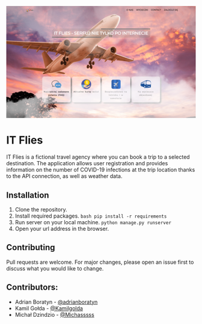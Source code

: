 ![Strona startowa](https://github.com/adrianboratyn/DjangoProject/blob/main/DjangoProject/home/static/home/img/readmePicture.png)



# IT Flies
  IT Flies is a fictional travel agency where you can book a trip to a selected destination.
  The application allows user registration and provides information on the number of COVID-19 infections at the trip location thanks to the API connection, as well as weather data.

## Installation
  1. Clone the repository.
  2. Install required packages.
    ``` bash
    pip install -r requirements
    ```
  3. Run server on your local machine.
    ```
    python manage.py runserver
    ```
  4. Open your url address in the browser.

## Contributing
Pull requests are welcome.
For major changes, please open an issue first to discuss what you would like to change.

## Contributors:
 - Adrian Boratyn - [@adrianboratyn](https://github.com/adrianboratyn)
 - Kamil Gołda - [@Kamilgolda](https://github.com/Kamilgolda)
 - Michał Dzindzio - [@Michasssss](https://github.com/Michasssss)
